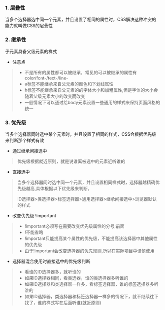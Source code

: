 ### 1. 层叠性 
当多个选择器选中同一个元素，并且设置了相同的属性时，CSS解决这种冲突的能力就叫做CSS的层叠性

### 2. 继承性
子元素具备父级元素的样式 

* 注意点

> * 不是所有的属性都可以被继承，常见的可以被继承的属性有 color/font-/text-/line-
> * a标签不能继承来自父元素的颜色和下划线属性
> * h标签不能继承来自父元素的的字体大小和加粗属性,但是字体的大小会随着父级元素大小的改变而改变
> * 一般情况下可以通过给body元素设置一些通用的样式来保持页面风格的统一

### 3. 优先级
当多个选择器同时选中某个元素时，并且设置了相同的样式，CSS会根据优先级来判断那个样式有效 

* 通过继承间接选中

> 优先级根据就近原则，就是说谁离被选中的元素近听谁的

* 直接选中

> 当多个选择器同时选中同一个元素，并且设置相同样式时，选择器越精确优先级越高,具体根据以下优先级来判断。
> 
> ID选择器>类选择器>标签选择器>通用选择器>继承间接选中>浏览器默认的样式 

* 改变优先级 !important

> * !important必须写在需要改变优先级属性的分号;前面
> * !不能省略
> * !important只能提高某个属性的优先级，不能提高该选择器中其他属性的优先级
> * 由于!important会改变选择器的优先规则,所以在实际项目中谨慎使用

* 选择器混合使用时直接选中的优先级判断

> * 看谁的ID选择器多，就听谁的
> * 如果ID选择器相同，看类选器，谁的类选择器多听谁的
> * 如果ID选择器和类选择器一样多，看标签选择器，谁的标签选择器多听谁的
> * 如果ID选择器，类选择器和标签选择器一样多的情况下，就不继续往下找了，谁的样式写在后面听谁(就近原则)